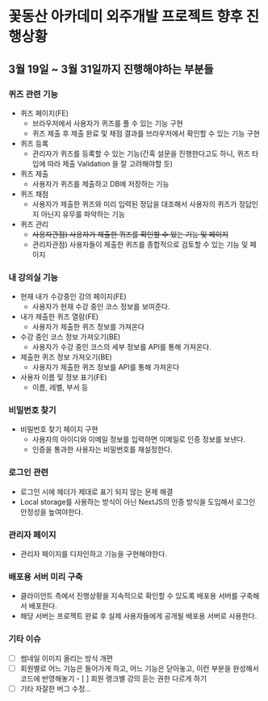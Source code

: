 
# 꽃동산 아카데미 외주개발 프로젝트 향후 진행상황



## 3월 19일 ~ 3월 31일까지 진행해야하는 부분들



### 퀴즈 관련 기능

- 퀴즈 페이지(FE)
  - 브라우저에서 사용자가 퀴즈를 풀 수 있는 기능 구현
  - 퀴즈 제출 후 제출 완료 및 채점 결과를 브라우저에서 확인할 수 있는 기능 구현
- 퀴즈 등록
  - 관리자가 퀴즈를 등록할 수 있는 기능(간혹 설문을 진행한다고도 하니, 퀴즈 타입에 따라 제출 Validation 을 잘 고려해야할 듯)
- 퀴즈 제출
  - 사용자가 퀴즈를 제출하고 DB에 저장하는 기능
- 퀴즈 채점
  - 사용자가 제출한 퀴즈와 미리 입력된 정답을 대조해서 사용자의 퀴즈가 정답인지 아닌지 유무를 파악하는 기능
- 퀴즈 관리
  - ~~사용자관점) 사용자가 제출한 퀴즈를 확인할 수 있는 기능 및 페이지~~
  - 관리자관점) 사용자들이 제출한 퀴즈를 종합적으로 검토할 수 있는 기능 및 페이지



### 내 강의실 기능

- 현재 내가 수강중인 강의 페이지(FE)
  - 사용자가 현재 수강 중인 코스 정보를 보여준다. 
- 내가 제출한 퀴즈 열람(FE)
  - 사용자가 제출한 퀴즈 정보를 가져온다
- 수강 중인 코스 정보 가져오기(BE)
  - 사용자가 수강 중인 코스의 세부 정보를 API를 통해 가져온다. 
- 제출한 퀴즈 정보 가져오기(BE)
  - 사용자가 제출한 퀴즈 정보를 API를 통해 가져온다
- 사용자 이름 및 정보 표기(FE)
  - 이름, 레벨, 부서 등



### 비밀번호 찾기

- 비밀번호 찾기 페이지 구현
  - 사용자의 아이디와 이메일 정보를 입력하면 이메일로 인증 정보를 보낸다.
  - 인증을 통과한 사용자는 비밀번호를 재설정한다.



### 로그인 관련

- 로그인 시에 헤더가 제대로 표기 되지 않는 문제 해결
- Local storage를 사용하는 방식이 아닌 NextJS의 인증 방식을 도입해서 로그인 안정성을 높여야한다.



### 관리자 페이지

- 관리자 페이지를 디자인하고 기능을 구현해야한다.



### 배포용 서버 미리 구축

- 클라이언트 측에서 진행상황을 지속적으로 확인할 수 있도록 배포용 서버를 구축해서 배포한다.
- 해당 서버는 프로젝트 완료 후 실제 사용자들에게 공개될 배포용 서버로 사용한다.


### 기타 이슈
- [ ] 썸네일 이미지 올리는 방식 개편
- [ ] 회원별로 어느 기능은 들어가게 하고, 어느 기능은 닫아놓고, 이런 부분을 완성해서 코드에 반영해놓기
      - [ ] 회원 랭크별 강의 듣는 권한 다르게 하기
- [ ] 기타 자잘한 버그 수정...
